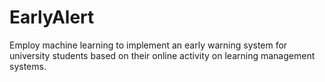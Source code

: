 # EarlyAlert
Employ machine learning to implement an early warning system for university students based on their online activity on learning management systems.
